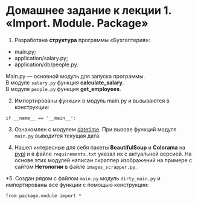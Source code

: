 # Домашнее задание к лекции 1. «Import. Module. Package»

1. Разработана **структура** программы «Бухгалтерия»:
- main.py;  
- application/salary.py;  
- application/db/people.py.

Main.py — основной модуль для запуска программы.  
В модуле ```salary.py``` функция **calculate_salary**.  
В модуле ```people.py``` функция **get_employees**.  

2. Импортированы функции в модуль main.py и вызываются в конструкции:
```
if __name__ == '__main__':
```

3. Ознакомлен с модулем [datetime](https://pythonworld.ru/moduli/modul-datetime.html). 
При вызове функций модуля ```main.py``` выводится текущая дата.

1. Нашел интересные для себя пакеты **BeautifulSoup** и **Colorama** на [pypi](https://pypi.org/) и в файле ```requirements.txt``` указал их с актуальной версией. На основе этих модулей написан скраппер изображений на примере с сайтом **Нетологии** в файле ```images_scrapper.py```.

\*5. Создан рядом с файлом ```main.py``` модуль ```dirty_main.py``` и импортированы все функции с помощью
конструкции:
```
from package.module import *
``` 


